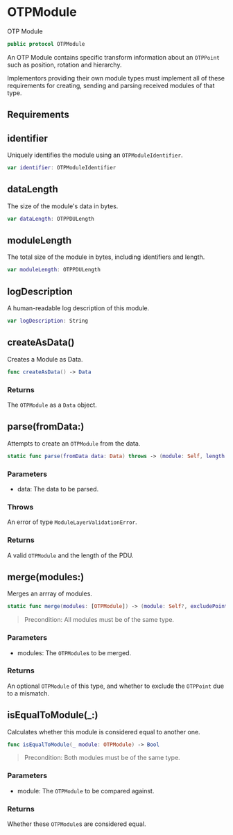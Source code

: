 # OTPModule

OTP Module

``` swift
public protocol OTPModule
```

An OTP Module contains specific transform information about an `OTPPoint` such as position, rotation and hierarchy.

Implementors providing their own module types must implement all of these requirements for creating, sending and parsing received modules of that type.

## Requirements

## identifier

Uniquely identifies the module using an `OTPModuleIdentifier`.

``` swift
var identifier: OTPModuleIdentifier
```

## dataLength

The size of the module's data in bytes.

``` swift
var dataLength: OTPPDULength
```

## moduleLength

The total size of the module in bytes, including identifiers and length.

``` swift
var moduleLength: OTPPDULength
```

## logDescription

A human-readable log description of this module.

``` swift
var logDescription: String
```

## createAsData()

Creates a Module as Data.

``` swift
func createAsData() -> Data
```

### Returns

The `OTPModule` as a `Data` object.

## parse(fromData:)

Attempts to create an `OTPModule` from the data.

``` swift
static func parse(fromData data: Data) throws -> (module: Self, length: OTPPDULength)
```

### Parameters

  - data: The data to be parsed.

### Throws

An error of type `ModuleLayerValidationError`.

### Returns

A valid `OTPModule` and the length of the PDU.

## merge(modules:)

Merges an arrray of modules.

``` swift
static func merge(modules: [OTPModule]) -> (module: Self?, excludePoint: Bool)
```

> Precondition: All modules must be of the same type.

### Parameters

  - modules: The `OTPModule`s to be merged.

### Returns

An optional `OTPModule` of this type, and whether to exclude the `OTPPoint` due to a mismatch.

## isEqualToModule(\_:)

Calculates whether this module is considered equal to another one.

``` swift
func isEqualToModule(_ module: OTPModule) -> Bool
```

> Precondition: Both modules must be of the same type.

### Parameters

  - module: The `OTPModule` to be compared against.

### Returns

Whether these `OTPModule`s are considered equal.
